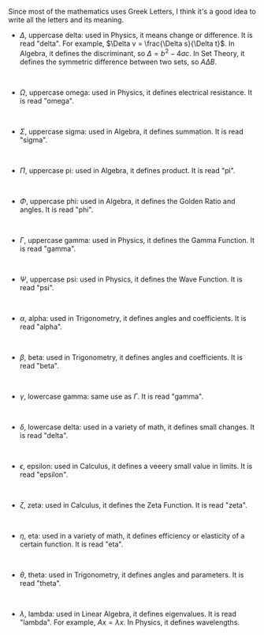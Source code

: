 Since most of the mathematics uses Greek Letters, I think it's a good idea to write all the letters and its meaning.

- $\Delta$, uppercase delta: used in Physics, it means change or difference. It is read "delta". For example, $\Delta v = \frac{\Delta s}{\Delta t}$. In Algebra, it defines the discriminant, so $\Delta = b^2 - 4ac$. In Set Theory, it defines the symmetric difference between two sets, so $A \Delta B$.
<br>

- $\Omega$, uppercase omega: used in Physics, it defines electrical resistance. It is read "omega".
<br>

- $\Sigma$, uppercase sigma: used in Algebra, it defines summation. It is read "sigma".
<br>

- $\Pi$, uppercase pi: used in Algebra, it defines product. It is read "pi".
<br>

- $\Phi$, uppercase phi: used in Algebra, it defines the Golden Ratio and angles. It is read "phi".
<br>

- $\Gamma$, uppercase gamma: used in Physics, it defines the Gamma Function. It is read "gamma".
<br>

- $\Psi$, uppercase psi: used in Physics, it defines the Wave Function. It is read "psi".
<br>

- $\alpha$, alpha: used in Trigonometry, it defines angles and coefficients. It is read "alpha".
<br>

- $\beta$, beta: used in Trigonometry, it defines angles and coefficients. It is read "beta".
<br>

- $\gamma$, lowercase gamma: same use as $\Gamma$. It is read "gamma".
<br>

- $\delta$, lowercase delta: used in a variety of math, it defines small changes. It is read "delta".
<br>

- $\epsilon$, epsilon: used in Calculus, it defines a veeery small value in limits. It is read "epsilon".
<br>

- $\zeta$, zeta: used in Calculus, it defines the Zeta Function. It is read "zeta".
<br>

- $\eta$, eta: used in a variety of math, it defines efficiency or elasticity of a certain function. It is read "eta".
<br>

- $\theta$, theta: used in Trigonometry, it defines angles and parameters. It is read "theta".
<br>

- $\lambda$, lambda: used in Linear Algebra, it defines eigenvalues. It is read "lambda". For example, $Ax = \lambda x$. In Physics, it defines wavelengths.
